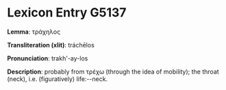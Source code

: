 # Lexicon Entry G5137

**Lemma**: τράχηλος

**Transliteration (xlit)**: tráchēlos

**Pronunciation**: trakh'-ay-los

**Description**:
probably from τρέχω (through the idea of mobility); the throat (neck), i.e. (figuratively) life:--neck.
